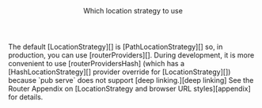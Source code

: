 <div class="callout is-important" markdown="1">
  <header>Which location strategy to use</header>
  The default [LocationStrategy][] is [PathLocationStrategy][] so, in
  production, you can use [routerProviders][].
  During development, it is more convenient to use [routerProvidersHash]
  (which has a [HashLocationStrategy][] provider override for [LocationStrategy][])
  because `pub serve` does not support [deep linking.][deep linking]
  See the Router Appendix on [LocationStrategy and browser URL styles][appendix]
  for details.
</div>

[appendix]: /angular/guide/router/appendices#browser-url-styles
[deep linking]: https://en.wikipedia.org/wiki/Deep_linking
[HashLocationStrategy]: /api/angular_router/angular_router/HashLocationStrategy-class
[LocationStrategy]: /api/angular_router/angular_router/LocationStrategy-class
[PathLocationStrategy]: /api/angular_router/angular_router/PathLocationStrategy-class
[routerProviders]: /api/angular_router/angular_router/routerProviders-constant
[routerProvidersHash]: /api/angular_router/angular_router/routerProvidersHash-constant
